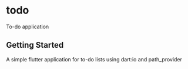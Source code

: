 # todo
To-do application

## Getting Started

A simple flutter application for to-do lists using dart:io and path_provider 
